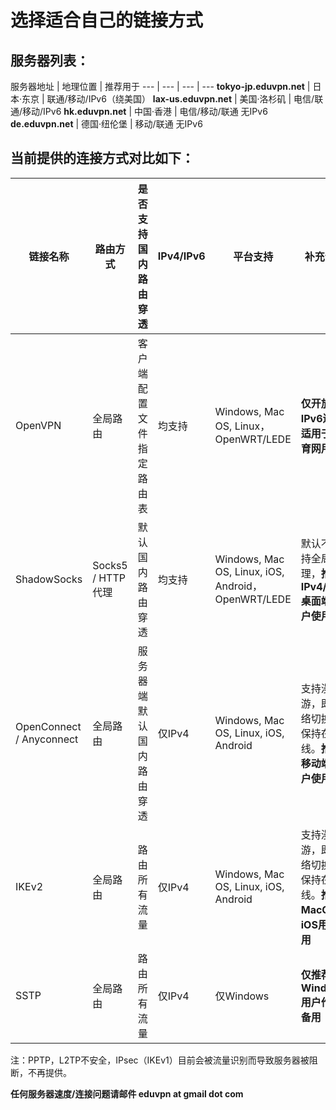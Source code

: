 # 选择适合自己的链接方式

## 服务器列表：

服务器地址 | 地理位置 | 推荐用于
--- | --- | --- | ---
**tokyo-jp.eduvpn.net** | 日本·东京 | 联通/移动/IPv6（绕美国）
**lax-us.eduvpn.net** | 美国·洛杉矶 | 电信/联通/移动/IPv6
**hk.eduvpn.net** | 中国·香港 | 电信/移动/联通 无IPv6
**de.eduvpn.net** | 德国·纽伦堡 | 移动/联通 无IPv6

## 当前提供的连接方式对比如下：

链接名称 | 路由方式 | 是否支持国内路由穿透 | IPv4/IPv6 | 平台支持 | 补充说明
--- | --- | --- | --- | --- | ---
OpenVPN | 全局路由 | 客户端配置文件指定路由表 | 均支持 | Windows, Mac OS, Linux，OpenWRT/LEDE | **仅开放IPv6连接 适用于教育网用户**
ShadowSocks | Socks5 / HTTP代理 | 默认国内路由穿透 | 均支持 | Windows, Mac OS, Linux, iOS, Android，OpenWRT/LEDE | 默认不支持全局代理，**推荐IPv4/IPv6 桌面端用户使用**
OpenConnect / Anyconnect | 全局路由 | 服务器端默认国内路由穿透 | 仅IPv4 | Windows, Mac OS, Linux, iOS, Android | 支持漫游，即网络切换时保持在线。**推荐移动端用户使用**
IKEv2 | 全局路由 | 路由所有流量 | 仅IPv4 | Windows, Mac OS, Linux, iOS, Android | 支持漫游，即网络切换时保持在线。**推荐MacOS，iOS用户使用** 
SSTP | 全局路由 | 路由所有流量 | 仅IPv4 | 仅Windows | **仅推荐Windows用户作为备用** 

注：PPTP，L2TP不安全，IPsec（IKEv1）目前会被流量识别而导致服务器被阻断，不再提供。

**任何服务器速度/连接问题请邮件  eduvpn at gmail dot com**
